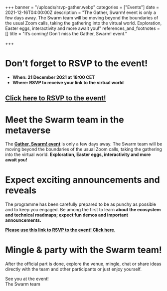 +++
banner = "/uploads/rsvp-gather.webp"
categories = ["Events"]
date = 2021-12-16T04:00:00Z
description = "The Gather, Swarm! event is only a few days away. The Swarm team will be moving beyond the boundaries of the usual Zoom calls, taking the gathering into the virtual world. Exploration, Easter eggs, interactivity and more await you!"
references_and_footnotes = []
title = "It’s coming! Don’t miss the Gather, Swarm! event."

+++
# Don’t forget to RSVP to the event!

* **When: 21 December 2021 at 18:00 CET**
* **Where: RSVP to receive your link to the virtual world**

## [**Click here to RSVP to the event!**](https://www.ethswarm.org/swarm-gather-event-rsvp.html)

# Meet the Swarm team in the metaverse

The [**Gather, Swarm! event**](https://medium.com/ethereum-swarm/gather-swarm-ad88a4587595) is only a few days away. The Swarm team will be moving beyond the boundaries of the usual Zoom calls, taking the gathering into the virtual world. **Exploration, Easter eggs, interactivity and more await you!**

# Expect exciting announcements and reveals

The programme has been carefully prepared to be as punchy as possible and to keep you engaged. Be among the first to learn **about the ecosystem and technical roadmaps; expect fun demos and important announcements.**

[**Please use this link to RSVP to the event! Click here**.](https://www.ethswarm.org/swarm-gather-event-rsvp.html)

# Mingle & party with the Swarm team!

After the official part is done, explore the venue, mingle, chat or share ideas directly with the team and other participants or just enjoy yourself.

See you at the event!  
The Swarm team
